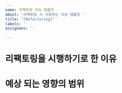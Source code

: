 ```yaml
---
name: 리팩토링 이슈 템플릿
about: '리팩토링 시 사용하는 이슈 템플릿 '
title: "[Refactoring]"
labels: ''
assignees: ''

---
```


# 리팩토링을 시행하기로 한 이유 

# 예상 되는 영향의 범위
